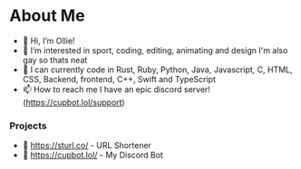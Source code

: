 # About Me

- 👋 Hi, I’m Ollie!
- 👀 I’m interested in sport, coding, editing, animating and design I'm also gay so thats neat
- 🌱 I can currently code in Rust, Ruby, Python, Java, Javascript, C, HTML, CSS, Backend, frontend, C++, Swift and TypeScript
- 📫 How to reach me I have an epic discord server! (https://cupbot.lol/support)

### Projects
- 🔗 https://sturl.co/ - URL Shortener
- 🔗 https://cupbot.lol/ - My Discord Bot
